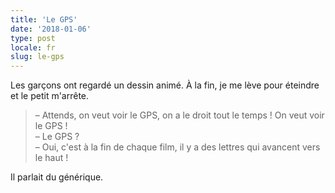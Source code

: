 ```yaml
---
title: 'Le GPS'
date: '2018-01-06'
type: post
locale: fr
slug: le-gps
---
```


Les garçons ont regardé un dessin animé. À la fin, je me lève pour éteindre et le petit m'arrête.

<!-- more -->

> – Attends, on veut voir le GPS, on a le droit tout le temps ! On veut voir le GPS !  
> – Le GPS ?  
> – Oui, c'est à la fin de chaque film, il y a des lettres qui avancent vers le haut !

Il parlait du générique.
